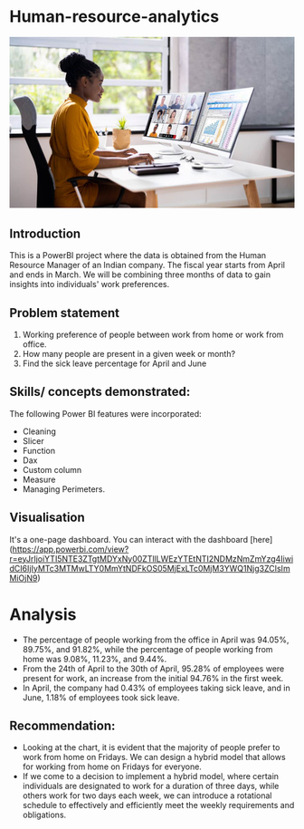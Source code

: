 # Human-resource-analytics

![](HR.jpg)

## Introduction

This is a PowerBI project where the data is obtained from the Human Resource Manager of an Indian company. The fiscal year starts from April and ends in March. We will be combining three months of data to gain insights into individuals' work preferences.

## Problem statement
1.	Working preference of people between work from home or work from office.
2.	How many people are present in a given week or month?
3.	Find the sick leave percentage for April and June
   
## Skills/ concepts demonstrated:
The following Power BI features were incorporated:
-	Cleaning
-	Slicer
-	Function
-	Dax
-	Custom column
-	Measure
-	Managing Perimeters.
## Visualisation
It's a one-page dashboard. You can interact with the dashboard [here] (https://app.powerbi.com/view?r=eyJrIjoiYTI5NTE3ZTgtMDYxNy00ZTllLWEzYTEtNTI2NDMzNmZmYzg4IiwidCI6IjIyMTc3MTMwLTY0MmYtNDFkOS05MjExLTc0MjM3YWQ1Njg3ZCIsImMiOjN9)
# Analysis
- The percentage of people working from the office in April was 94.05%, 89.75%, and 91.82%, while the percentage of people working from home was 9.08%, 11.23%, and 9.44%.
- From the 24th of April to the 30th of April, 95.28% of employees were present for work, an increase from the initial 94.76% in the first week.
- In April, the company had 0.43% of employees taking sick leave, and in June, 1.18% of employees took sick leave.
## Recommendation: 
- Looking at the chart, it is evident that the majority of people prefer to work from home on Fridays. We can design a hybrid model that allows for working from home on Fridays for everyone.
- If we come to a decision to implement a hybrid model, where certain individuals are designated to work for a duration of three days, while others work for two days each week, we can introduce a rotational schedule to effectively and efficiently meet the weekly requirements and obligations.




